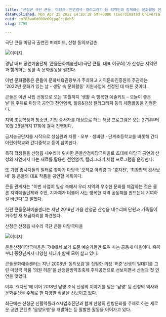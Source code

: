 ```yaml
---
title: "산청군 극단 큰들, 마당극ㆍ천연염색ㆍ캘리그라피 등 지역민과 함께하는 문화활동 진행"
datePublished: Mon Apr 25 2022 14:20:18 GMT+0000 (Coordinated Universal Time)
cuid: cm703wu6d000e09jpg8cj8oh5
slug: 3790

---
```



극단 큰들 마당극 출연진 퍼레이드, 산청 동의보감촌

![이미지](https://cdn.hashnode.com/res/hashnode/image/upload/v1739255652102/2e23cf0e-c88c-4d4f-b749-190ed800be9b.jpeg)

경남 대표 공연예술단체 '큰들문화예술센터(극단 큰들, 대표 이규희)'가 산청군 지역민과 함께하는 생활 속 문화활동을 펼친다.

이번 문화활동은 큰들이 문화체육관광부가 주최하고 지역문화진흥원이 주관하는 '2022년 문화가 있는 날 - 생활 속 문화활동' 지원사업에 선정된 데 따른 것이다.

큰들은 이번 사업 선정으로 오는 10월까지 '생활 속 행복한 예술키트 – 오늘이 좋은 날'을 주제로 마당극 공연과 천연염색, 힐링&감성 캘리그라피 등의 체험활동을 진행한다.

지역 초등학생과 청소년, 기업 종사자를 대상으로 하는 해당 프로그램은 오는 27일부터 10월 28일까지 17회에 걸쳐 진행된다.

금서농공단지를 시작으로 성심원과 차황ㆍ오부ㆍ생비량ㆍ단계초등학교를 비롯해 간디어린이학교와 간디중학교 등이 참여한다.

특히 학생들을 산청읍 내수리에 위치한 큰들산청마당극마을로 초대해 마당극 공연과 산청의 자연에서 나는 재료를 활용한 천연염색, 캘리그라피 체험 프로그램을 운영한다.

또 기업 종사자들의 일터로 찾아가 마당극 '오작교 아리랑'과 '효자전', '최참판댁 경사났네' 등 큰들의 대표 작품을 공연할 계획이다.

큰들 관계자는 "이번 사업이 일상 속에서 우리 지역의 우수한 문화를 체감하는 것은 물론 지역예술단체와 주민, 지자체가 더불어 사는 행복한 지역 공동체를 만드는데 기여하길 바란다"고 말했다.

한편 큰들문화예술센터는 지난 2019년 가을 산청군 산청읍 내수리에 단원과 가족들이 거주할 새 보금자리를 마련했다.

산청군 산청읍 내수리 극단 큰들 마당극마을

![이미지](https://cdn.hashnode.com/res/hashnode/image/upload/v1739255655183/fc44534c-95f1-49d6-a7b6-5517cd5ac431.jpeg)

큰들산청마당극마을은 국내에서 보기 드문 예술가들만 모여 사는 공동체 마을이다. 유아부터 중장년까지 다양한 세대가 함께 모여 살고 있다.

큰들문화예술센터는 지난 2008년 '동의보감'을 집필한 의성 '허준'선생의 일대기를 그린 마당극 작품 '의원 허준'을 산청한방약초축제 주제공연으로 선보이면서 산청과 첫 인연을 맺었다.

이후 '효자전'에 이어 2018년 남명 조식 선생의 이야기를 담은 '남명' 등 산청의 역사와 문화유산을 주제로 한 다양한 작품을 선보이고 있다.

최근에는 산청군 신활력플러스사업추진단과 함께 산청의 한방문화를 주제로 하는 새로운 공연 콘텐츠 '음양오행'을 개발하는 등 활발한 활동을 이어가고 있다.